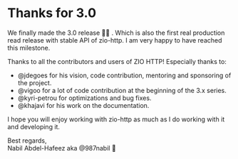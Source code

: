 # Thanks for 3.0

We finally made the 3.0 release 🎉🎊 . Which is also the first real production read release with stable API of zio-http.
I am very happy to have reached this milestone.

Thanks to all the contributors and users of ZIO HTTP!
Especially thanks to:
- @jdegoes for his vision, code contribution, mentoring and sponsoring of the project.
- @vigoo for a lot of code contribution at the beginning of the 3.x series.
- @kyri-petrou for optimizations and bug fixes.
- @khajavi for his work on the documentation.

I hope you will enjoy working with zio-http as much as I do working with it and developing it.

Best regards,<br>
Nabil Abdel-Hafeez aka @987nabil 🥳
